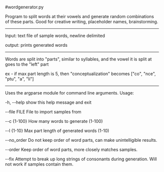 #wordgenerator.py

Program to split words at their vowels and generate random combinations of these parts.
Good for creative writing, placeholder names, brainstorming.
****************************************************
Input: text file of sample words, newline delimited

output: prints generated words
****************************************************

Words are split into "parts", similar to syllables, and the vowel it is split at goes to the "left" part

ex - if max part length is 5, then "conceptualization" becomes ["co", "nce", "ptu", "a", "li"]
****************************************************

Uses the argparse module for command line arguments. Usage:

  -h, --help            show this help message and exit
  
  --file FILE           File to import samples from
  
  --c {1-100}           How many words to generate (1-100)
  
  --l {1-10}            Max part length of generated words (1-10)
  
  --no_order            Do not keep order of word parts, can make unintelligible results.
  
  --order               Keep order of word parts, more closely matches samples.
  
  --fix                 Attempt to break up long strings of consonants during generation. Will not work if samples contain them.
